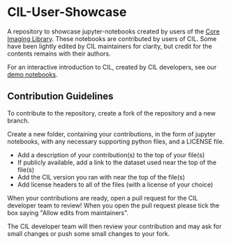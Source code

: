 # CIL-User-Showcase
A repository to showcase jupyter-notebooks created by users of the [Core Imaging Library](https://github.com/TomographicImaging/CIL). These notebooks are contributed by users of CIL.  Some have been lightly edited by CIL maintainers for clarity, but credit for the contents remains with their authors. 

For an interactive introduction to CIL, created by CIL developers,  see our [demo notebooks](https://github.com/TomographicImaging/CIL-Demos). 

## Contribution Guidelines
To contribute to the repository, create a fork of the repository and a new branch.

Create a new folder, containing your contributions, in the form of jupyter notebooks, with any necessary supporting python files, and a LICENSE file.

- Add a description of your contribution(s) to the top of your file(s)
- If publicly available, add a link to the dataset used near the top of the file(s)
- Add the CIL version you ran with near the top of the file(s)
- Add license headers to all of the files (with a license of your choice)

When your contributions are ready, open a pull request for the CIL developer team to review! When you open the pull request please tick the box saying "Allow edits from maintainers". 

The CIL developer team will then review your contribution and may ask for small changes or push some small changes to your fork.
